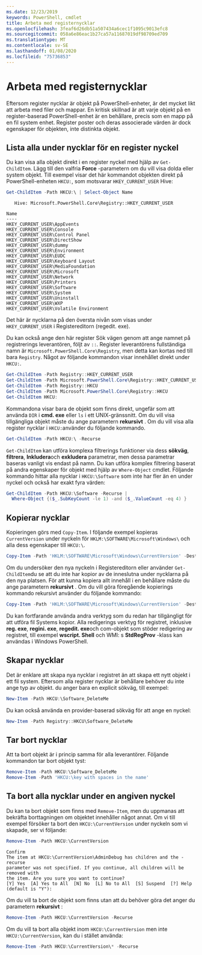 ```yaml
---
ms.date: 12/23/2019
keywords: PowerShell, cmdlet
title: Arbeta med registernycklar
ms.openlocfilehash: 3feaf6d26db51a507434a6cec1f1095c9013efc8
ms.sourcegitcommit: 058a6e86eac1b27ca57a11687019df98709ed709
ms.translationtype: MT
ms.contentlocale: sv-SE
ms.lasthandoff: 01/08/2020
ms.locfileid: "75736853"
---
```

# <a name="working-with-registry-keys"></a>Arbeta med registernycklar

Eftersom register nycklar är objekt på PowerShell-enheter, är det mycket likt att arbeta med filer och mappar. En kritisk skillnad är att varje objekt på en register-baserad PowerShell-enhet är en behållare, precis som en mapp på en fil system enhet. Register poster och deras associerade värden är dock egenskaper för objekten, inte distinkta objekt.

## <a name="listing-all-subkeys-of-a-registry-key"></a>Lista alla under nycklar för en register nyckel

Du kan visa alla objekt direkt i en register nyckel med hjälp av `Get-ChildItem`. Lägg till den valfria **Force** -parametern om du vill visa dolda eller system objekt. Till exempel visar det här kommandot objekten direkt på PowerShell-enheten `HKCU:`, som motsvarar `HKEY_CURRENT_USER` Hive:

```powershell
Get-ChildItem -Path HKCU:\ | Select-Object Name
```

```Output
   Hive: Microsoft.PowerShell.Core\Registry::HKEY_CURRENT_USER

Name
----
HKEY_CURRENT_USER\AppEvents
HKEY_CURRENT_USER\Console
HKEY_CURRENT_USER\Control Panel
HKEY_CURRENT_USER\DirectShow
HKEY_CURRENT_USER\dummy
HKEY_CURRENT_USER\Environment
HKEY_CURRENT_USER\EUDC
HKEY_CURRENT_USER\Keyboard Layout
HKEY_CURRENT_USER\MediaFoundation
HKEY_CURRENT_USER\Microsoft
HKEY_CURRENT_USER\Network
HKEY_CURRENT_USER\Printers
HKEY_CURRENT_USER\Software
HKEY_CURRENT_USER\System
HKEY_CURRENT_USER\Uninstall
HKEY_CURRENT_USER\WXP
HKEY_CURRENT_USER\Volatile Environment
```

Det här är nycklarna på den översta nivån som visas under `HKEY_CURRENT_USER` i Registereditorn (regedit. exe).

Du kan också ange den här register Sök vägen genom att ange namnet på registrerings leverantören, följt av `::`. Register leverantörens fullständiga namn är `Microsoft.PowerShell.Core\Registry`, men detta kan kortas ned till bara `Registry`. Något av följande kommandon visar innehållet direkt under `HKCU:`.

```powershell
Get-ChildItem -Path Registry::HKEY_CURRENT_USER
Get-ChildItem -Path Microsoft.PowerShell.Core\Registry::HKEY_CURRENT_USER
Get-ChildItem -Path Registry::HKCU
Get-ChildItem -Path Microsoft.PowerShell.Core\Registry::HKCU
Get-ChildItem HKCU:
```

Kommandona visar bara de objekt som finns direkt, ungefär som att använda `DIR` i **cmd. exe** eller `ls` i ett UNIX-gränssnitt. Om du vill visa tillgängliga objekt måste du ange parametern **rekursivt** . Om du vill visa alla register nycklar i `HKCU:`använder du följande kommando.

```powershell
Get-ChildItem -Path HKCU:\ -Recurse
```

`Get-ChildItem` kan utföra komplexa filtrerings funktioner via dess **sökväg**, **filtrera**, **Inkludera**och **exkludera** parametrar, men dessa parametrar baseras vanligt vis endast på namn. Du kan utföra komplex filtrering baserat på andra egenskaper för objekt med hjälp av `Where-Object` cmdlet. Följande kommando hittar alla nycklar i `HKCU:\Software` som inte har fler än en under nyckel och också har exakt fyra värden:

```powershell
Get-ChildItem -Path HKCU:\Software -Recurse |
  Where-Object {($_.SubKeyCount -le 1) -and ($_.ValueCount -eq 4) }
```

## <a name="copying-keys"></a>Kopierar nycklar

Kopieringen görs med `Copy-Item`. I följande exempel kopieras `CurrentVersion` under nyckeln för `HKLM:\SOFTWARE\Microsoft\Windows\` och alla dess egenskaper till `HKCU:\`.

```powershell
Copy-Item -Path 'HKLM:\SOFTWARE\Microsoft\Windows\CurrentVersion' -Destination HKCU:
```

Om du undersöker den nya nyckeln i Registereditorn eller använder `Get-ChildItem`du se att du inte har kopior av de inneslutna under nycklarna på den nya platsen. För att kunna kopiera allt innehåll i en behållare måste du ange parametern **rekursivt** . Om du vill göra föregående kopierings kommando rekursivt använder du följande kommando:

```powershell
Copy-Item -Path 'HKLM:\SOFTWARE\Microsoft\Windows\CurrentVersion' -Destination HKCU: -Recurse
```

Du kan fortfarande använda andra verktyg som du redan har tillgängligt för att utföra fil Systems kopior. Alla redigerings verktyg för registret, inklusive **reg. exe**, **regini. exe**, **regedit. exe**och com-objekt som stöder redigering av registret, till exempel **wscript. Shell** och WMI: s **StdRegProv** -klass kan användas i Windows PowerShell.

## <a name="creating-keys"></a>Skapar nycklar

Det är enklare att skapa nya nycklar i registret än att skapa ett nytt objekt i ett fil system. Eftersom alla register nycklar är behållare behöver du inte ange typ av objekt. du anger bara en explicit sökväg, till exempel:

```powershell
New-Item -Path HKCU:\Software_DeleteMe
```

Du kan också använda en provider-baserad sökväg för att ange en nyckel:

```powershell
New-Item -Path Registry::HKCU\Software_DeleteMe
```

## <a name="deleting-keys"></a>Tar bort nycklar

Att ta bort objekt är i princip samma för alla leverantörer. Följande kommandon tar bort objekt tyst:

```powershell
Remove-Item -Path HKCU:\Software_DeleteMe
Remove-Item -Path 'HKCU:\key with spaces in the name'
```

## <a name="removing-all-keys-under-a-specific-key"></a>Ta bort alla nycklar under en angiven nyckel

Du kan ta bort objekt som finns med `Remove-Item`, men du uppmanas att bekräfta borttagningen om objektet innehåller något annat. Om vi till exempel försöker ta bort den `HKCU:\CurrentVersion` under nyckeln som vi skapade, ser vi följande:

```powershell
Remove-Item -Path HKCU:\CurrentVersion
```

```Output
Confirm
The item at HKCU:\CurrentVersion\AdminDebug has children and the -recurse
parameter was not specified. If you continue, all children will be removed with
the item. Are you sure you want to continue?
[Y] Yes  [A] Yes to All  [N] No  [L] No to All  [S] Suspend  [?] Help (default is "Y"):
```

Om du vill ta bort de objekt som finns utan att du behöver göra det anger du parametern **rekursivt** :

```powershell
Remove-Item -Path HKCU:\CurrentVersion -Recurse
```

Om du vill ta bort alla objekt inom `HKCU:\CurrentVersion` men inte `HKCU:\CurrentVersion`, kan du i stället använda:

```powershell
Remove-Item -Path HKCU:\CurrentVersion\* -Recurse
```
